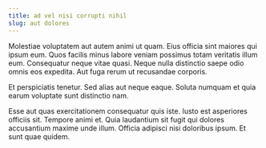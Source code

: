 ```yaml
---
title: ad vel nisi corrupti nihil
slug: aut dolores
---
```


Molestiae voluptatem aut autem animi ut quam. Eius officia sint maiores qui ipsum eum. Quos facilis minus labore veniam possimus totam veritatis illum eum. Consequatur neque vitae quasi. Neque nulla distinctio saepe odio omnis eos expedita. Aut fuga rerum ut recusandae corporis.

Et perspiciatis tenetur. Sed alias aut neque eaque. Soluta numquam et quia earum voluptate sunt distinctio nam.

Esse aut quas exercitationem consequatur quis iste. Iusto est asperiores officiis sit. Tempore animi et. Quia laudantium sit fugit qui dolores accusantium maxime unde illum. Officia adipisci nisi doloribus ipsum. Et sunt quae quidem.
